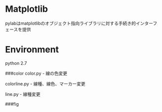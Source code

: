 # Matplotlib
pylabはmatplotlibのオブジェクト指向ライブラリに対する手続き的インターフェースを提供

# Environment
python 2.7

###color
color.py - 線の色変更

colorline.py - 線種、線色、マーカー変更

line.py - 線種変更

###fig
